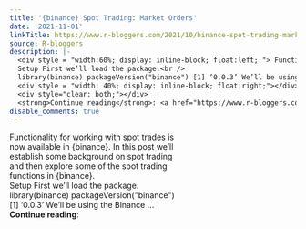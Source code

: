 ```yaml
---
title: '{binance} Spot Trading: Market Orders'
date: '2021-11-01'
linkTitle: https://www.r-bloggers.com/2021/10/binance-spot-trading-market-orders/
source: R-bloggers
description: |-
  <div style = "width:60%; display: inline-block; float:left; "> Functionality for working with spot trades is now available in {binance}. In this post we’ll establish some background on spot trading and then explore some of the spot trading functions in {binance}.<br />
  Setup First we’ll load the package.<br />
  library(binance) packageVersion("binance") [1] ‘0.0.3’ We’ll be using the Binance ...</div>
  <div style = "width: 40%; display: inline-block; float:right;"></div>
  <div style="clear: both;"></div>
  <strong>Continue reading</strong>: <a href="https://www.r-bloggers.com/2021/10/binance-spot-tradi ...
disable_comments: true
---
```

<div style = "width:60%; display: inline-block; float:left; "> Functionality for working with spot trades is now available in {binance}. In this post we’ll establish some background on spot trading and then explore some of the spot trading functions in {binance}.<br />
Setup First we’ll load the package.<br />
library(binance) packageVersion("binance") [1] ‘0.0.3’ We’ll be using the Binance ...</div>
<div style = "width: 40%; display: inline-block; float:right;"></div>
<div style="clear: both;"></div>
<strong>Continue reading</strong>: <a href="https://www.r-bloggers.com/2021/10/binance-spot-tradi ...